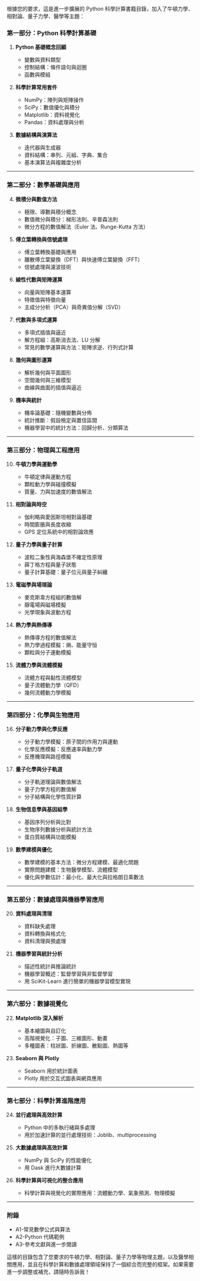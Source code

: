 根據您的要求，這是進一步擴展的 Python 科學計算書籍目錄，加入了牛頓力學、相對論、量子力學、醫學等主題：

### **第一部分：Python 科學計算基礎**
1. **Python 基礎概念回顧**
   - 變數與資料類型
   - 控制結構：條件語句與迴圈
   - 函數與模組

2. **科學計算常用套件**
   - NumPy：陣列與矩陣操作
   - SciPy：數值優化與積分
   - Matplotlib：資料視覺化
   - Pandas：資料處理與分析

3. **數據結構與演算法**
   - 迭代器與生成器
   - 資料結構：串列、元組、字典、集合
   - 基本演算法與複雜度分析

---

### **第二部分：數學基礎與應用**
4. **微積分與數值方法**
   - 極限、導數與積分概念
   - 數值微分與積分：梯形法則、辛普森法則
   - 微分方程的數值解法（Euler 法、Runge-Kutta 方法）

5. **傅立葉轉換與信號處理**
   - 傅立葉轉換基礎與應用
   - 離散傅立葉變換（DFT）與快速傅立葉變換（FFT）
   - 信號處理與濾波技術

6. **線性代數與矩陣運算**
   - 向量與矩陣基本運算
   - 特徵值與特徵向量
   - 主成分分析（PCA）與奇異值分解（SVD）

7. **代數與多項式運算**
   - 多項式插值與逼近
   - 解方程組：高斯消去法、LU 分解
   - 常見的數學運算與方法：矩陣求逆、行列式計算

8. **幾何與圖形運算**
   - 解析幾何與平面圖形
   - 空間幾何與三維模型
   - 曲線與曲面的插值與逼近

9. **機率與統計**
   - 機率論基礎：隨機變數與分佈
   - 統計推斷：假設檢定與置信區間
   - 機器學習中的統計方法：回歸分析、分類算法

---

### **第三部分：物理與工程應用**
10. **牛頓力學與運動學**
    - 牛頓定律與運動方程
    - 顆粒動力學與碰撞模擬
    - 質量、力與加速度的數值解法

11. **相對論與時空**
    - 伽利略與愛因斯坦相對論基礎
    - 時間膨脹與長度收縮
    - GPS 定位系統中的相對論效應

12. **量子力學與量子計算**
    - 波粒二象性與海森堡不確定性原理
    - 薛丁格方程與量子狀態
    - 量子計算基礎：量子位元與量子糾纏

13. **電磁學與場理論**
    - 麥克斯韋方程組的數值解
    - 靜電場與磁場模擬
    - 光學現象與波動方程

14. **熱力學與熱傳導**
    - 熱傳導方程的數值解法
    - 熱力學過程模擬：熵、能量守恒
    - 顆粒與分子運動模擬

15. **流體力學與流體模擬**
    - 流體方程與黏性流體模型
    - 量子流體動力學（QFD）
    - 幾何流體動力學模擬

---

### **第四部分：化學與生物應用**
16. **分子動力學與化學反應**
    - 分子動力學模擬：原子間的作用力與運動
    - 化學反應模擬：反應速率與動力學
    - 反應機理與路徑模擬

17. **量子化學與分子軌道**
    - 分子軌道理論與數值解法
    - 量子力學方程的數值解
    - 分子結構與化學性質計算

18. **生物信息學與基因組學**
    - 基因序列分析與比對
    - 生物序列數據分析與統計方法
    - 蛋白質結構與功能模擬

19. **數學建模與優化**
    - 數學建模的基本方法：微分方程建模、最適化問題
    - 實際問題建模：生物醫學模型、流體模型
    - 優化與參數估計：最小化、最大化與拉格朗日乘數法

---

### **第五部分：數據處理與機器學習應用**
20. **資料處理與清理**
    - 資料缺失處理
    - 資料轉換與格式化
    - 資料清理與預處理

21. **機器學習與統計分析**
    - 描述性統計與推論統計
    - 機器學習概述：監督學習與非監督學習
    - 用 SciKit-Learn 進行簡單的機器學習模型實現

---

### **第六部分：數據視覺化**
22. **Matplotlib 深入解析**
    - 基本繪圖與自訂化
    - 高階視覺化：子圖、三維圖形、動畫
    - 多種圖表：柱狀圖、折線圖、散點圖、熱圖等

23. **Seaborn 與 Plotly**
    - Seaborn 用於統計圖表
    - Plotly 用於交互式圖表與網頁應用

---

### **第七部分：科學計算進階應用**
24. **並行處理與高效計算**
    - Python 中的多執行緒與多處理
    - 用於加速計算的並行處理技術：Joblib、multiprocessing

25. **大數據處理與高效計算**
    - NumPy 與 SciPy 的性能優化
    - 用 Dask 進行大數據計算

26. **科學計算與可視化的整合應用**
    - 科學計算與視覺化的實際應用：流體動力學、氣象預測、物理模擬

---

### **附錄**
- A1-常見數學公式與算法
- A2-Python 代碼範例
- A3-參考文獻與進一步閱讀

這樣的目錄包含了您要求的牛頓力學、相對論、量子力學等物理主題，以及醫學相關應用，並且在科學計算和數據處理領域保持了一個綜合而完整的框架。如果需要進一步調整或補充，請隨時告訴我！